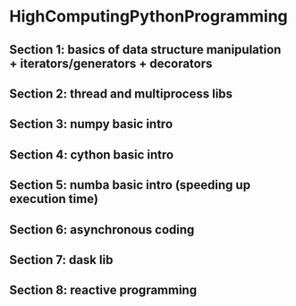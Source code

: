 # HighComputingPythonProgramming

## Section 1: basics of data structure manipulation + iterators/generators + decorators
## Section 2: thread and multiprocess libs
## Section 3: numpy basic intro
## Section 4: cython basic intro
## Section 5: numba basic intro (speeding up execution time)
## Section 6: asynchronous coding
## Section 7: dask lib
## Section 8: reactive programming
